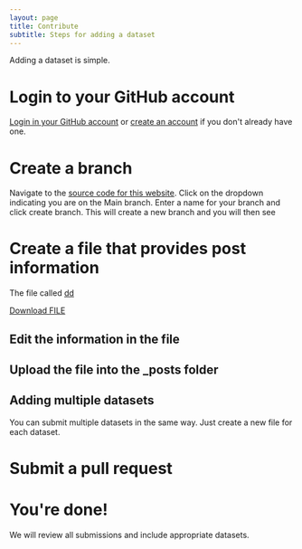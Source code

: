 ```yaml
---
layout: page
title: Contribute
subtitle: Steps for adding a dataset
---
```


Adding a dataset is simple.

# Login to your GitHub account
[Login in your GitHub account](https://github.com/join) or [create an account](https://github.com/join) if you don't already have one.

# Create a branch
Navigate to the [source code for this website](https://github.com/POMAgAnalytics/POMAgAnalytics.github.io). Click on the dropdown indicating you are on the Main branch. Enter a name for your branch and click create branch. This will create a new branch and you will then see 

# Create a file that provides post information
The file called [dd](https://raw.githubusercontent.com/POMAgAnalytics/POMAgAnalytics.github.io/examplebranch/data_submission_template.md)

<a id="raw-url" href="https://raw.githubusercontent.com/POMAgAnalytics/POMAgAnalytics.github.io/examplebranch/data_submission_template.md">Download FILE</a>


## Edit the information in the file

## Upload the file into the _posts folder


## Adding multiple datasets
You can submit multiple datasets in the same way. Just create a new file for each dataset.

# Submit a pull request

# You're done! 
We will review all submissions and include appropriate datasets.

